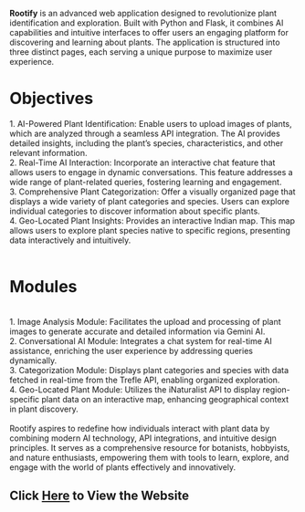 <b>Rootify</b> is an advanced web application designed to revolutionize plant identification and exploration. Built with Python and Flask, it combines AI capabilities and intuitive interfaces to offer users an engaging platform for discovering and learning about plants. The application is structured into three distinct pages, each serving a unique purpose to maximize user experience.
<h1>Objectives</h1>
1.	AI-Powered Plant Identification: Enable users to upload images of plants, which are analyzed through a seamless API integration. The AI provides detailed insights, including the plant’s species, characteristics, and other relevant information.<br>
2.	Real-Time AI Interaction: Incorporate an interactive chat feature that allows users to engage in dynamic conversations. This feature addresses a wide range of plant-related queries, fostering learning and engagement.<br>
3.	Comprehensive Plant Categorization: Offer a visually organized page that displays a wide variety of plant categories and species. Users can explore individual categories to discover information about specific plants.<br>
4.	Geo-Located Plant Insights: Provides an interactive Indian map. This map allows users to explore plant species native to specific regions, presenting data interactively and intuitively.<br>
<br>
<h1>Modules</h1><br>
1.	Image Analysis Module: Facilitates the upload and processing of plant images to generate accurate and detailed information via Gemini AI.<br>
2.	Conversational AI Module: Integrates a chat system for real-time AI assistance, enriching the user experience by addressing queries dynamically.<br>
3.	Categorization Module: Displays plant categories and species with data fetched in real-time from the Trefle API, enabling organized exploration.<br>
4.	Geo-Located Plant Module: Utilizes the iNaturalist API to display region-specific plant data on an interactive map, enhancing geographical context in plant discovery.<br>
<br>
Rootify aspires to redefine how individuals interact with plant data by combining modern AI technology, API integrations, and intuitive design principles. It serves as a comprehensive resource for botanists, hobbyists, and nature enthusiasts, empowering them with tools to learn, explore, and engage with the world of plants effectively and innovatively.
<br>
<h2>Click <a href="https://rootify.onrender.com/"> Here</a> to View the Website</h2>
